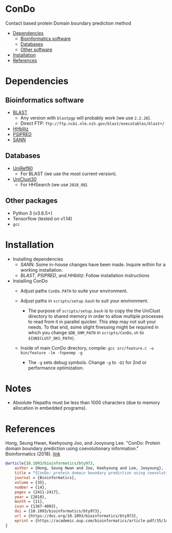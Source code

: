 # ConDo
Contact based protein Domain boundary prediction method

- [Dependencies](#dependencies)
  - [Bioinformatics software](#bioinf)
  - [Databases](#data)
  - [Other software](#other)
- [Installation](#installation)
- [References](#references)

# Dependencies
<a name="bioinf"></a>
## Bioinformatics software
- [BLAST](https://blast.ncbi.nlm.nih.gov/Blast.cgi?PAGE_TYPE=BlastDocs&DOC_TYPE=Download)
  - Any version with `blastpgp` will probably work (we use `2.2.26`).
  - Direct FTP: `ftp://ftp.ncbi.nlm.nih.gov/blast/executables/blast+/`
- [HHblitz](https://github.com/soedinglab/hh-suite.git)
- [PSIPRED](http://bioinfadmin.cs.ucl.ac.uk/downloads/psipred)
<a name="data"></a>
- [SANN](https://github.com/newtonjoo/sann)
##  Databases
- [UniRef90](https://www.uniprot.org/downloads)
  - For BLAST (we use the most current version).
- [UniClust30](http://gwdu111.gwdg.de/~compbiol/uniclust/2018_08/)
  - For HHSearch (we use `2018_08`).
<a name="other"></a>
## Other packages
- Python 3 (v3.6.5+)
- Tensorflow (tested on v1.14)
- `gcc`

# Installation
- Installing dependencies
  - _SANN_: Some in-house changes have been made. Inquire within for a working installation.
  - _BLAST_, _PSIPRED_, and _HHblitz_: Follow installation instructions
- Installing ConDo
  - Adjust paths `ConDo.PATH` to suite your environment.
  - Adjust paths in `scripts/setup.bash` to suit your environment.
    - The purpose of `scripts/setup.bash` is to copy the the UniClust directory to shared memory in order to allow
      multiple processes to read from it in parallel quicker. This step may not suit your needs. To that end,
      some slight finessing might be required in which you change `$DB_SHM_PATH` in `scripts/ConDo.sh` to `${UNICLUST_DKS_PATH}`.

  - Inside of main ConDo directory, compile: `gcc src/feature.c -o bin/feature -lm -fopenmp -g`
    - The `-g` sets debug symbols. Change `-g` to `-O2` for 2nd or performance optimization.

# Notes
- Absolute filepaths must be less than 1000 characters (due to memory allocation in embedded programs).

# References
Hong, Seung Hwan, Keehyoung Joo, and Jooyoung Lee. "ConDo: Protein domain boundary prediction using coevolutionary information." Bioinformatics (2018). [link](https://academic.oup.com/bioinformatics/article-abstract/35/14/2411/5221017?redirectedFrom=fulltext)

```bibtex
@article{10.1093/bioinformatics/bty973,
    author = {Hong, Seung Hwan and Joo, Keehyoung and Lee, Jooyoung},
    title = "{ConDo: protein domain boundary prediction using coevolutionary information}",
    journal = {Bioinformatics},
    volume = {35},
    number = {14},
    pages = {2411-2417},
    year = {2018},
    month = {11},
    issn = {1367-4803},
    doi = {10.1093/bioinformatics/bty973},
    url = {https://doi.org/10.1093/bioinformatics/bty973},
    eprint = {https://academic.oup.com/bioinformatics/article-pdf/35/14/2411/28913279/bty973.pdf},
}
```

